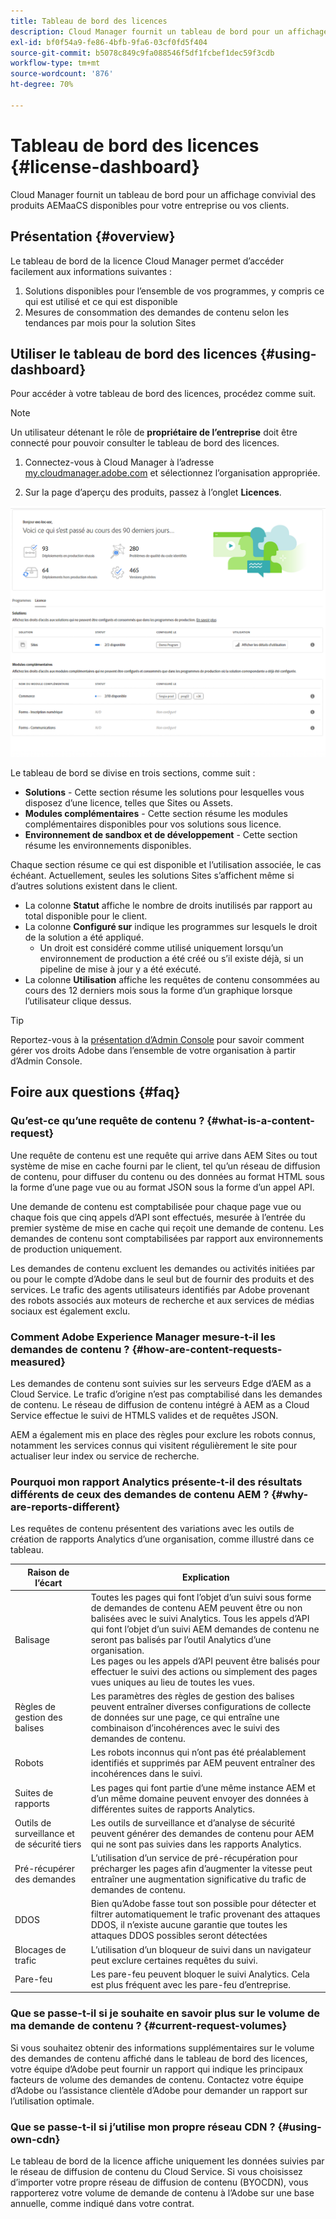 ```yaml
---
title: Tableau de bord des licences
description: Cloud Manager fournit un tableau de bord pour un affichage convivial des produits AEMaaCS disponibles pour votre entreprise ou vos clients.
exl-id: bf0f54a9-fe86-4bfb-9fa6-03cf0fd5f404
source-git-commit: b5078c849c9fa088546f5df1fcbef1dec59f3cdb
workflow-type: tm+mt
source-wordcount: '876'
ht-degree: 70%

---
```


# Tableau de bord des licences {#license-dashboard}

Cloud Manager fournit un tableau de bord pour un affichage convivial des produits AEMaaCS disponibles pour votre entreprise ou vos clients.

## Présentation {#overview}

Le tableau de bord de la licence Cloud Manager permet d’accéder facilement aux informations suivantes :

1. Solutions disponibles pour l’ensemble de vos programmes, y compris ce qui est utilisé et ce qui est disponible
1. Mesures de consommation des demandes de contenu selon les tendances par mois pour la solution Sites

## Utiliser le tableau de bord des licences {#using-dashboard}

Pour accéder à votre tableau de bord des licences, procédez comme suit.

>[!NOTE]
>
>Un utilisateur détenant le rôle de **propriétaire de l’entreprise** doit être connecté pour pouvoir consulter le tableau de bord des licences.

1. Connectez-vous à Cloud Manager à l’adresse [my.cloudmanager.adobe.com](https://my.cloudmanager.adobe.com/) et sélectionnez l’organisation appropriée.

1. Sur la page d’aperçu des produits, passez à l’onglet **Licences**.

![Tableau de bord des licences](assets/license-dashboard.png)

Le tableau de bord se divise en trois sections, comme suit :

* **Solutions** - Cette section résume les solutions pour lesquelles vous disposez d’une licence, telles que Sites ou Assets.
* **Modules complémentaires** - Cette section résume les modules complémentaires disponibles pour vos solutions sous licence.
* **Environnement de sandbox et de développement** - Cette section résume les environnements disponibles.

Chaque section résume ce qui est disponible et l’utilisation associée, le cas échéant. Actuellement, seules les solutions Sites s’affichent même si d’autres solutions existent dans le client.

* La colonne **Statut** affiche le nombre de droits inutilisés par rapport au total disponible pour le client.
* La colonne **Configuré sur** indique les programmes sur lesquels le droit de la solution a été appliqué.
   * Un droit est considéré comme utilisé uniquement lorsqu’un environnement de production a été créé ou s’il existe déjà, si un pipeline de mise à jour y a été exécuté.
* La colonne **Utilisation** affiche les requêtes de contenu consommées au cours des 12 derniers mois sous la forme d’un graphique lorsque l’utilisateur clique dessus.

>[!TIP]
>
>Reportez-vous à la [présentation d’Admin Console](https://helpx.adobe.com/fr/enterprise/using/admin-console.html) pour savoir comment gérer vos droits Adobe dans l’ensemble de votre organisation à partir d’Admin Console.

## Foire aux questions {#faq}

### Qu’est-ce qu’une requête de contenu ? {#what-is-a-content-request}

Une requête de contenu est une requête qui arrive dans AEM Sites ou tout système de mise en cache fourni par le client, tel qu’un réseau de diffusion de contenu, pour diffuser du contenu ou des données au format HTML sous la forme d’une page vue ou au format JSON sous la forme d’un appel API.

Une demande de contenu est comptabilisée pour chaque page vue ou chaque fois que cinq appels d’API sont effectués, mesurée à l’entrée du premier système de mise en cache qui reçoit une demande de contenu. Les demandes de contenu sont comptabilisées par rapport aux environnements de production uniquement.

Les demandes de contenu excluent les demandes ou activités initiées par ou pour le compte d’Adobe dans le seul but de fournir des produits et des services. Le trafic des agents utilisateurs identifiés par Adobe provenant des robots associés aux moteurs de recherche et aux services de médias sociaux est également exclu.

### Comment Adobe Experience Manager mesure-t-il les demandes de contenu ? {#how-are-content-requests-measured}

Les demandes de contenu sont suivies sur les serveurs Edge d’AEM as a Cloud Service. Le trafic d’origine n’est pas comptabilisé dans les demandes de contenu. Le réseau de diffusion de contenu intégré à AEM as a Cloud Service effectue le suivi de HTMLS valides et de requêtes JSON.

AEM a également mis en place des règles pour exclure les robots connus, notamment les services connus qui visitent régulièrement le site pour actualiser leur index ou service de recherche.

### Pourquoi mon rapport Analytics présente-t-il des résultats différents de ceux des demandes de contenu AEM ? {#why-are-reports-different}

Les requêtes de contenu présentent des variations avec les outils de création de rapports Analytics d’une organisation, comme illustré dans ce tableau.

| Raison de l’écart | Explication |
|---|---|
| Balisage | Toutes les pages qui font l’objet d’un suivi sous forme de demandes de contenu AEM peuvent être ou non balisées avec le suivi Analytics. Tous les appels d’API qui font l’objet d’un suivi AEM demandes de contenu ne seront pas balisés par l’outil Analytics d’une organisation.<br>Les pages ou les appels d’API peuvent être balisés pour effectuer le suivi des actions ou simplement des pages vues uniques au lieu de toutes les vues. |
| Règles de gestion des balises | Les paramètres des règles de gestion des balises peuvent entraîner diverses configurations de collecte de données sur une page, ce qui entraîne une combinaison d’incohérences avec le suivi des demandes de contenu. |
| Robots | Les robots inconnus qui n’ont pas été préalablement identifiés et supprimés par AEM peuvent entraîner des incohérences dans le suivi. |
| Suites de rapports | Les pages qui font partie d’une même instance AEM et d’un même domaine peuvent envoyer des données à différentes suites de rapports Analytics. |
| Outils de surveillance et de sécurité tiers | Les outils de surveillance et d’analyse de sécurité peuvent générer des demandes de contenu pour AEM qui ne sont pas suivies dans les rapports Analytics. |
| Pré-récupérer des demandes | L’utilisation d’un service de pré-récupération pour précharger les pages afin d’augmenter la vitesse peut entraîner une augmentation significative du trafic de demandes de contenu. |
| DDOS | Bien qu’Adobe fasse tout son possible pour détecter et filtrer automatiquement le trafic provenant des attaques DDOS, il n’existe aucune garantie que toutes les attaques DDOS possibles seront détectées |
| Blocages de trafic | L’utilisation d’un bloqueur de suivi dans un navigateur peut exclure certaines requêtes du suivi. |
| Pare-feu | Les pare-feu peuvent bloquer le suivi Analytics. Cela est plus fréquent avec les pare-feu d’entreprise. |

### Que se passe-t-il si je souhaite en savoir plus sur le volume de ma demande de contenu ? {#current-request-volumes}

Si vous souhaitez obtenir des informations supplémentaires sur le volume des demandes de contenu affiché dans le tableau de bord des licences, votre équipe d’Adobe peut fournir un rapport qui indique les principaux facteurs de volume des demandes de contenu. Contactez votre équipe d’Adobe ou l’assistance clientèle d’Adobe pour demander un rapport sur l’utilisation optimale.

### Que se passe-t-il si j’utilise mon propre réseau CDN ? {#using-own-cdn}

Le tableau de bord de la licence affiche uniquement les données suivies par le réseau de diffusion de contenu du Cloud Service.  Si vous choisissez d’importer votre propre réseau de diffusion de contenu (BYOCDN), vous rapporterez votre volume de demande de contenu à l’Adobe sur une base annuelle, comme indiqué dans votre contrat.
